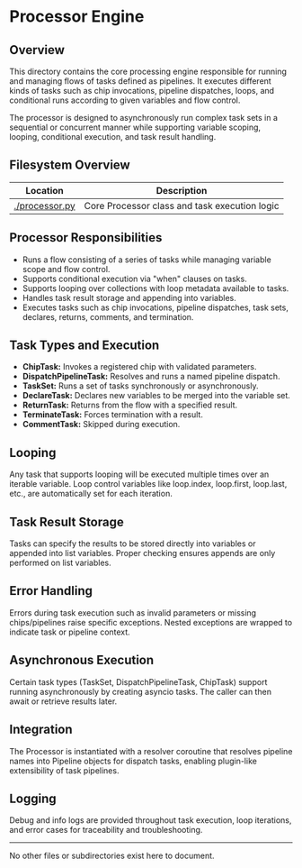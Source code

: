 # Processor Engine

## Overview

This directory contains the core processing engine responsible for running
and managing flows of tasks defined as pipelines. It executes different
kinds of tasks such as chip invocations, pipeline dispatches, loops,
and conditional runs according to given variables and flow control.

The processor is designed to asynchronously run complex task sets in a
sequential or concurrent manner while supporting variable scoping,
looping, conditional execution, and task result handling.

## Filesystem Overview

| Location                  | Description                                   |
|---------------------------|-----------------------------------------------|
| [./processor.py](./processor.py) | Core Processor class and task execution logic|

## Processor Responsibilities

- Runs a flow consisting of a series of tasks while managing variable
  scope and flow control.
- Supports conditional execution via "when" clauses on tasks.
- Supports looping over collections with loop metadata available to tasks.
- Handles task result storage and appending into variables.
- Executes tasks such as chip invocations, pipeline dispatches, task sets,
  declares, returns, comments, and termination.

## Task Types and Execution

- **ChipTask:** Invokes a registered chip with validated parameters.
- **DispatchPipelineTask:** Resolves and runs a named pipeline dispatch.
- **TaskSet:** Runs a set of tasks synchronously or asynchronously.
- **DeclareTask:** Declares new variables to be merged into the variable set.
- **ReturnTask:** Returns from the flow with a specified result.
- **TerminateTask:** Forces termination with a result.
- **CommentTask:** Skipped during execution.

## Looping

Any task that supports looping will be executed multiple times over an
iterable variable. Loop control variables like loop.index, loop.first,
loop.last, etc., are automatically set for each iteration.

## Task Result Storage

Tasks can specify the results to be stored directly into variables or
appended into list variables. Proper checking ensures appends are only
performed on list variables.

## Error Handling

Errors during task execution such as invalid parameters or missing
chips/pipelines raise specific exceptions. Nested exceptions are
wrapped to indicate task or pipeline context.

## Asynchronous Execution

Certain task types (TaskSet, DispatchPipelineTask, ChipTask) support
running asynchronously by creating asyncio tasks. The caller can then
await or retrieve results later.

## Integration

The Processor is instantiated with a resolver coroutine that resolves
pipeline names into Pipeline objects for dispatch tasks, enabling
plugin-like extensibility of task pipelines.

## Logging

Debug and info logs are provided throughout task execution, loop
iterations, and error cases for traceability and troubleshooting.

---

No other files or subdirectories exist here to document.

